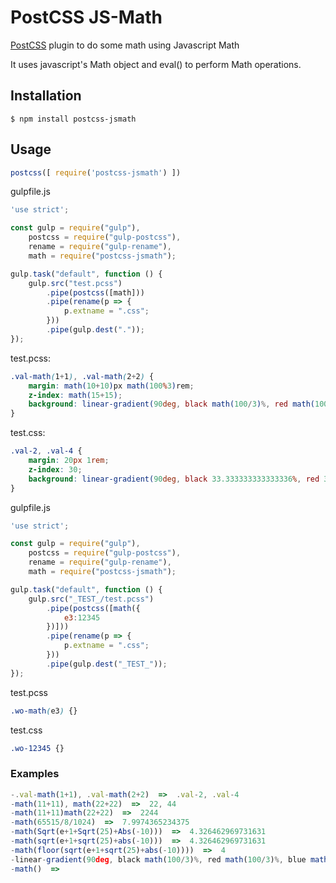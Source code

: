 # PostCSS JS-Math 

[PostCSS] plugin to do some math using Javascript Math

It uses javascript's Math object and eval() to perform Math operations. 

[PostCSS]: https://github.com/postcss/postcss


## Installation

```console
$ npm install postcss-jsmath
```

## Usage

```js
postcss([ require('postcss-jsmath') ])
```

gulpfile.js
```js
'use strict';

const gulp = require("gulp"),
    postcss = require("gulp-postcss"),
    rename = require("gulp-rename"),
    math = require("postcss-jsmath");

gulp.task("default", function () {
    gulp.src("test.pcss")
        .pipe(postcss([math]))
        .pipe(rename(p => {
            p.extname = ".css";
        }))
        .pipe(gulp.dest("."));
});
```

test.pcss: 
```scss
.val-math(1+1), .val-math(2+2) {
    margin: math(10+10)px math(100%3)rem;
    z-index: math(15+15);
    background: linear-gradient(90deg, black math(100/3)%, red math(100/3)%, blue math(100/3)%);
}
```
test.css:
```css
.val-2, .val-4 {
    margin: 20px 1rem;
    z-index: 30;
    background: linear-gradient(90deg, black 33.333333333333336%, red 33.333333333333336%, blue 33.333333333333336%);
}
```

gulpfile.js
```js
'use strict';

const gulp = require("gulp"),
    postcss = require("gulp-postcss"),
    rename = require("gulp-rename"),
    math = require("postcss-jsmath");

gulp.task("default", function () {
    gulp.src("_TEST_/test.pcss")
        .pipe(postcss([math({
			e3:12345
		})]))
        .pipe(rename(p => {
            p.extname = ".css";
        }))
        .pipe(gulp.dest("_TEST_"));
});
```

test.pcss
```scss
.wo-math(e3) {}
```

test.css
```css
.wo-12345 {}
```

### Examples
```js
-.val-math(1+1), .val-math(2+2)  =>  .val-2, .val-4
-math(11+11), math(22+22)  =>  22, 44
-math(11+11)math(22+22)  =>  2244
-math(65515/8/1024)  =>  7.9974365234375
-math(Sqrt(e+1+Sqrt(25)+Abs(-10)))  =>  4.326462969731631
-math(sqrt(e+1+sqrt(25)+abs(-10)))  =>  4.326462969731631
-math(floor(sqrt(e+1+sqrt(25)+abs(-10))))  =>  4
-linear-gradient(90deg, black math(100/3)%, red math(100/3)%, blue math(100/3)%)  =>  linear-gradient(90deg, black 33.333333333333336%, red 33.333333333333336%, blue 33.333333333333336%)
-math()  =>
```

